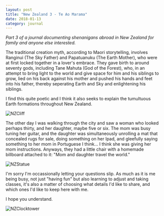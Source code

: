 ```yaml
---
layout: post
title: "New Zealand 3 - Te Ao Marama"
date: 2018-01-13
category: journal
---
```


<link rel="stylesheet" type="text/css"  href="/keiths-site/css/main.css">

*Part 3 of a journal documenting shenanigans abroad in New Zealand for family and anyone else interested.*

The traditional creation myth, according to Maori storytelling, involves Ranginui (The Sky Father) and Papatuanuku (The Earth Mother), who were at first locked together in a lover's embrace. They gave birth to around seventy gods, including Tane Mahuta (God of the Forest), who, in an attempt to bring light to the world and give space for him and his siblings to grow, lied on his back against his mother and pushed his hands and feet into his father, thereby seperating Earth and Sky and enlightening his siblings.

I find this quite poetic and I think it also seeks to explain the tumultuous Earth formations throughout New Zealand.

![NZCliff](/keiths-site/image_dir/NZCliff.jpg)

The other day I was walking through the city and saw a woman who looked perhaps thirty, and her daughter, maybe five or six. The mom was busy tuning her guitar, and the daughter was simultaneously unrolling a mat that concealed rugs for sale, doing something on her Ipad, and gleefully saying something to her mom in Portuguese I think... I think she was giving her mom instructions. Anyways, they had a little chair with a homemade billboard attached to it: "Mom and daughter travel the world."

![NZStatue](/keiths-site/image_dir/NZStatue.jpg)

I'm sorry I'm occassionally letting your questions slip. As much as it is me being busy, not just "having fun" but also learning to adjust and taking classes, it's also a matter of choosing what details I'd like to share, and which ones I'd like to keep here with me.

I hope you understand.

![NZClocktower](/keiths-site/image_dir/NZClocktower.jpg)